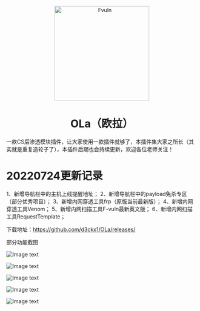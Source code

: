 <!-- markdownlint-disable first-line-heading -->
<p align="center">
  <img src="https://github.com/d3ckx1/OLa/blob/main/image/logo1.png" alt="Fvuln" height="250" />
  <h1 align="center" > OLa（欧拉） </h1>
<p align="center">


一款CS后渗透模块插件，让大家使用一款插件就够了，本插件集大家之所长（其实就是重复造轮子了），本插件后期也会持续更新，欢迎各位老师关注！

# 20220724更新记录
  1、新增导航栏中的主机上线提醒地址；
  2、新增导航栏中的payload免杀专区（部分优秀项目）；
  3、新增内网穿透工具frp（原版当前最新版）；
  4、新增内网穿透工具Venom；
  5、新增内网扫描工具F-vuln最新英文版；
  6、新增内网扫描工具RequestTemplate；

下载地址：https://github.com/d3ckx1/OLa/releases/

部分功能截图

![Image text](https://github.com/d3ckx1/OLa/blob/main/image/%E5%BE%AE%E4%BF%A1%E6%88%AA%E5%9B%BE_20220724101521.png)

![Image text](https://github.com/d3ckx1/OLa/blob/main/image/%E5%BE%AE%E4%BF%A1%E5%9B%BE%E7%89%87_20220412100508.png)

![Image text](https://github.com/d3ckx1/OLa/blob/main/image/%E5%BE%AE%E4%BF%A1%E5%9B%BE%E7%89%87_20220412100512.png)

![Image text](https://github.com/d3ckx1/OLa/blob/main/image/%E5%BE%AE%E4%BF%A1%E6%88%AA%E5%9B%BE_20220724111727.png)

![Image text](https://github.com/d3ckx1/OLa/blob/main/image/%E5%BE%AE%E4%BF%A1%E6%88%AA%E5%9B%BE_20220724111802.png)
